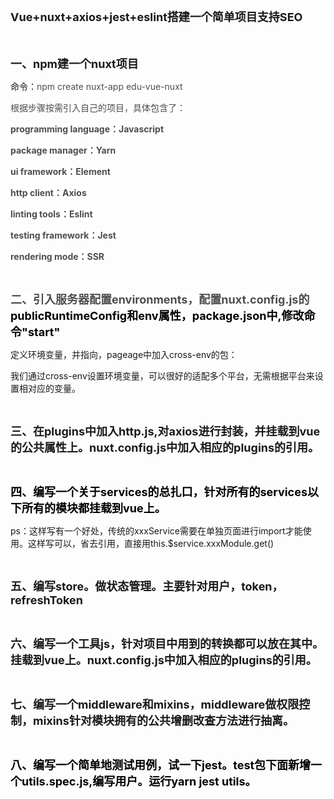<p>
    <span style="font-size: 18px;"><strong>Vue+nuxt+axios+jest+eslint搭建一个简单项目支持SEO</strong></span><br/>
</p>
<p>
    <span style="font-size: 18px;"><strong><br/></strong></span>
</p>
<p>
    <strong><span style="font-size: 18px;">一、npm建一个nuxt项目</span></strong>
</p>
<p>
    命令：<span style="color: rgb(77, 77, 77); font-family: -apple-system, &quot;SF UI Text&quot;, Arial, &quot;PingFang SC&quot;, &quot;Hiragino Sans GB&quot;, &quot;Microsoft YaHei&quot;, &quot;WenQuanYi Micro Hei&quot;, sans-serif, SimHei, SimSun; background-color: rgb(255, 255, 255);">npm create nuxt-app edu-vue-nuxt</span>
</p>
<p>
    <span style="color: rgb(77, 77, 77); font-family: -apple-system, &quot;SF UI Text&quot;, Arial, &quot;PingFang SC&quot;, &quot;Hiragino Sans GB&quot;, &quot;Microsoft YaHei&quot;, &quot;WenQuanYi Micro Hei&quot;, sans-serif, SimHei, SimSun; background-color: rgb(255, 255, 255);">根据步骤按需引入自己的项目，具体包含了：</span>
</p>
<p>
    <strong><span style="color: rgb(77, 77, 77); font-family: -apple-system, &quot;SF UI Text&quot;, Arial, &quot;PingFang SC&quot;, &quot;Hiragino Sans GB&quot;, &quot;Microsoft YaHei&quot;, &quot;WenQuanYi Micro Hei&quot;, sans-serif, SimHei, SimSun; background-color: rgb(255, 255, 255);">programming language：Javascript</span></strong>
</p>
<p>
    <strong><span style="color: rgb(77, 77, 77); font-family: -apple-system, &quot;SF UI Text&quot;, Arial, &quot;PingFang SC&quot;, &quot;Hiragino Sans GB&quot;, &quot;Microsoft YaHei&quot;, &quot;WenQuanYi Micro Hei&quot;, sans-serif, SimHei, SimSun; background-color: rgb(255, 255, 255);">package manager：Yarn</span></strong>
</p>
<p>
    <strong><span style="color: rgb(77, 77, 77); font-family: -apple-system, &quot;SF UI Text&quot;, Arial, &quot;PingFang SC&quot;, &quot;Hiragino Sans GB&quot;, &quot;Microsoft YaHei&quot;, &quot;WenQuanYi Micro Hei&quot;, sans-serif, SimHei, SimSun; background-color: rgb(255, 255, 255);">ui framework：Element</span></strong>
</p>
<p>
    <strong><span style="color: rgb(77, 77, 77); font-family: -apple-system, &quot;SF UI Text&quot;, Arial, &quot;PingFang SC&quot;, &quot;Hiragino Sans GB&quot;, &quot;Microsoft YaHei&quot;, &quot;WenQuanYi Micro Hei&quot;, sans-serif, SimHei, SimSun; background-color: rgb(255, 255, 255);">http client：Axios</span></strong>
</p>
<p>
    <strong><span style="color: rgb(77, 77, 77); font-family: -apple-system, &quot;SF UI Text&quot;, Arial, &quot;PingFang SC&quot;, &quot;Hiragino Sans GB&quot;, &quot;Microsoft YaHei&quot;, &quot;WenQuanYi Micro Hei&quot;, sans-serif, SimHei, SimSun; background-color: rgb(255, 255, 255);">linting tools：Eslint</span></strong>
</p>
<p>
    <strong><span style="color: rgb(77, 77, 77); font-family: -apple-system, &quot;SF UI Text&quot;, Arial, &quot;PingFang SC&quot;, &quot;Hiragino Sans GB&quot;, &quot;Microsoft YaHei&quot;, &quot;WenQuanYi Micro Hei&quot;, sans-serif, SimHei, SimSun; background-color: rgb(255, 255, 255);">testing framework：Jest</span></strong>
</p>
<p>
    <strong><span style="color: rgb(77, 77, 77); font-family: -apple-system, &quot;SF UI Text&quot;, Arial, &quot;PingFang SC&quot;, &quot;Hiragino Sans GB&quot;, &quot;Microsoft YaHei&quot;, &quot;WenQuanYi Micro Hei&quot;, sans-serif, SimHei, SimSun; background-color: rgb(255, 255, 255);">rendering mode：SSR</span></strong>
</p>
<p>
    <br/>
</p>
<p>
    <span style="font-size: 18px;"><strong><span style="color: rgb(77, 77, 77); font-family: -apple-system, &quot;SF UI Text&quot;, Arial, &quot;PingFang SC&quot;, &quot;Hiragino Sans GB&quot;, &quot;Microsoft YaHei&quot;, &quot;WenQuanYi Micro Hei&quot;, sans-serif, SimHei, SimSun; background-color: rgb(255, 255, 255);">二、引入服务器配置environments，配置nuxt.config.js的</span><span style="color: rgb(0, 0, 0);">publicRuntimeConfig和env属性，package.json中,修改命令&quot;start&quot;</span></strong></span>
</p>
<p>
    <span style="color: #9cdcfe;"></span>定义环境变量，并指向，pageage中加入cross-env的包：<br/>
</p>
<p>
    我们通过cross-env设置环境变量，可以很好的适配多个平台，无需根据平台来设置相对应的变量。
</p>
<p>
    <br/>
</p>
<p>
    <strong><span style="font-size: 18px;">三、在plugins中加入http.js,对axios进行封装，并挂载到vue的公共属性上。nuxt.config.js中加入相应的plugins的引用。</span></strong>
</p>
<p>
    <br/>
</p>
<p>
    <strong><span style="font-size: 18px; color: rgb(0, 0, 0);">四、编写一个关于services的总扎口，针对所有的services以下所有的模块都挂载到vue上。</span></strong>
</p>
<p>
    ps：这样写有一个好处，传统的xxxService需要在单独页面进行import才能使用。这样写可以，省去引用，直接用this.$service.xxxModule.get()
</p>
<p>
    <br/>
</p>
<p>
    <span style="font-size: 18px;"><strong>五、编写store。做状态管理。主要针对用户，token，refreshToken</strong></span>
</p>
<p>
    <br/>
</p>
<p>
    <strong><span style="font-size: 18px;">六、编写一个工具js，针对项目中用到的转换都可以放在其中。挂载到vue上。nuxt.config.js中加入相应的plugins的引用。</span></strong>
</p>
<p>
    <br/>
</p>
<p>
    <strong><span style="font-size: 18px;">七、编写一个middleware和mixins，middleware做权限控制，mixins针对模块拥有的公共增删改查方法进行抽离。</span></strong>
</p>
<p>
    <br/>
</p>
<p>
    <strong><span style="color: rgb(0, 0, 0); font-size: 18px;">八、编写一个简单地测试用例，试一下jest。test包下面新增一个utils.spec.js,编写用户。运行yarn jest utils。</span></strong><span style="color: #4fc1ff;"><br/></span>
</p>
<p>
    <strong><span style="color: rgb(77, 77, 77); font-family: -apple-system, &quot;SF UI Text&quot;, Arial, &quot;PingFang SC&quot;, &quot;Hiragino Sans GB&quot;, &quot;Microsoft YaHei&quot;, &quot;WenQuanYi Micro Hei&quot;, sans-serif, SimHei, SimSun; background-color: rgb(255, 255, 255);"><br/></span></strong><br/>
</p>
<p>
    <strong><span style="color: rgb(77, 77, 77); font-family: -apple-system, &quot;SF UI Text&quot;, Arial, &quot;PingFang SC&quot;, &quot;Hiragino Sans GB&quot;, &quot;Microsoft YaHei&quot;, &quot;WenQuanYi Micro Hei&quot;, sans-serif, SimHei, SimSun; background-color: rgb(255, 255, 255);"><br/></span></strong>
</p>
<p>
    <br/>
</p>
